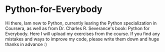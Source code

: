 # Python-for-Everybody
Hi there,
Iam new to Python, currently learing the Python specialization in Coursera, as well as from Dr. Charles R. Severance's book: Python for Everybody.
Here I will upload my exercises from the course.
If you find any mistakes and ways to improve my code, please write them down and huge thanks in advance :)
